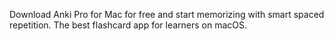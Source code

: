 Download Anki Pro for Mac for free and start memorizing with smart spaced repetition. The best flashcard app for learners on macOS.

